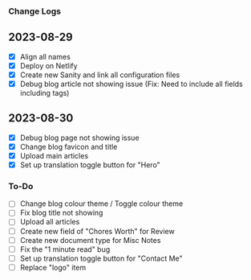 ### Change Logs

## 2023-08-29
- [x] Align all names
- [x] Deploy on Netlify
- [x] Create new Sanity and link all configuration files
- [x] Debug blog article not showing issue (Fix: Need to include all fields including tags)

## 2023-08-30
- [x] Debug blog page not showing issue
- [x] Change blog favicon and title
- [x] Upload main articles
- [x] Set up translation toggle button for "Hero"

### To-Do
- [ ] Change blog colour theme / Toggle colour theme
- [ ] Fix blog title not showing
- [ ] Upload all articles
- [ ] Create new field of "Chores Worth" for Review
- [ ] Create new document type for Misc Notes
- [ ] Fix the "1 minute read" bug
- [ ] Set up translation toggle button for "Contact Me"
- [ ] Replace "logo" item
